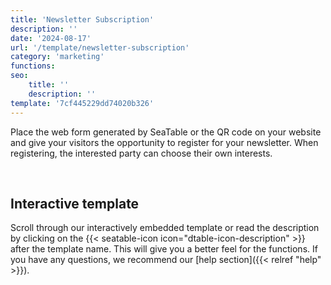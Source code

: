 ```yaml
---
title: 'Newsletter Subscription'
description: ''
date: '2024-08-17'
url: '/template/newsletter-subscription'
category: 'marketing'
functions:
seo:
    title: ''
    description: ''
template: '7cf445229dd74020b326'
---
```


Place the web form generated by SeaTable or the QR code on your website and give your visitors the opportunity to register for your newsletter. When registering, the interested party can choose their own interests.

​

## Interactive template

Scroll through our interactively embedded template or read the description by clicking on the {{< seatable-icon icon="dtable-icon-description" >}} after the template name. This will give you a better feel for the functions. If you have any questions, we recommend our [help section]({{< relref "help" >}}).
